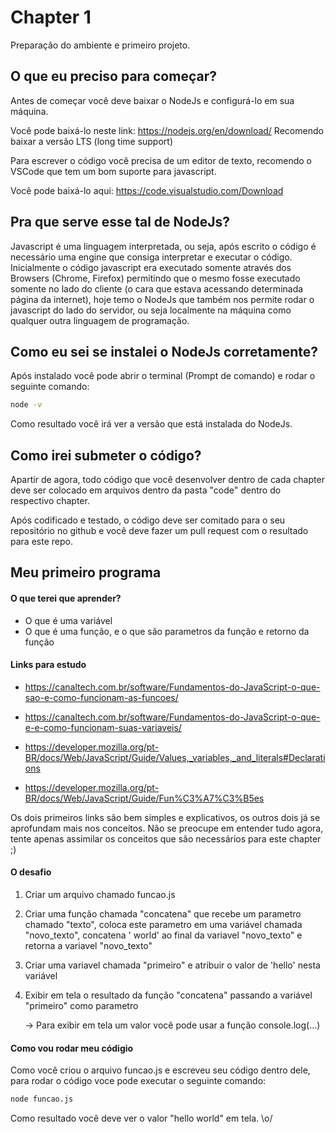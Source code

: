 # Chapter 1

Preparação do ambiente e primeiro projeto.

## O que eu preciso para começar?

Antes de começar você deve baixar o NodeJs e configurá-lo em sua máquina.

Você pode baixá-lo neste link: https://nodejs.org/en/download/
Recomendo baixar a versão LTS (long time support)

Para escrever o código você precisa de um editor de texto, recomendo o VSCode que tem um bom suporte para javascript.

Você pode baixá-lo aqui:
https://code.visualstudio.com/Download

## Pra que serve esse tal de NodeJs?

Javascript é uma linguagem interpretada, ou seja, após escrito o código é necessário uma engine que consiga interpretar e executar o código. Inicialmente o código javascript era executado somente através dos Browsers (Chrome, Firefox) permitindo que o mesmo fosse executado somente no lado do cliente (o cara que estava acessando determinada página da internet), hoje temo o NodeJs que também nos permite rodar o javascript do lado do servidor, ou seja localmente na máquina como qualquer outra linguagem de programação.

## Como eu sei se instalei o NodeJs corretamente?

Após instalado você pode abrir o terminal (Prompt de comando) e rodar o seguinte comando:

```bash
node -v
```

Como resultado você irá ver a versão que está instalada do NodeJs.

## Como irei submeter o código?

Apartir de agora, todo código que você desenvolver dentro de cada chapter deve ser colocado em arquivos dentro da pasta "code" dentro do respectivo chapter.

Após codificado e testado, o código deve ser comitado para o seu repositório no github e você deve fazer um pull request com o resultado para este repo.

## Meu primeiro programa

#### O que terei que aprender?

* O que é uma variável
* O que é uma função, e o que são parametros da função e retorno da função

#### Links para estudo

* https://canaltech.com.br/software/Fundamentos-do-JavaScript-o-que-sao-e-como-funcionam-as-funcoes/

* https://canaltech.com.br/software/Fundamentos-do-JavaScript-o-que-e-e-como-funcionam-suas-variaveis/

* https://developer.mozilla.org/pt-BR/docs/Web/JavaScript/Guide/Values,_variables,_and_literals#Declarations

* https://developer.mozilla.org/pt-BR/docs/Web/JavaScript/Guide/Fun%C3%A7%C3%B5es

Os dois primeiros links são bem simples e explicativos, os outros dois já se aprofundam mais nos conceitos. Não se preocupe em entender tudo agora, tente apenas assimilar os conceitos que são necessários para este chapter ;)

#### O desafio

1. Criar um arquivo chamado funcao.js

2. Criar uma função chamada "concatena" que recebe um parametro chamado "texto", coloca este parametro em uma variável chamada "novo_texto", concatena ' world' ao final da variavel "novo_texto" e retorna a variavel "novo_texto"

3. Criar uma variavel chamada "primeiro" e atribuir o valor de 'hello' nesta variável

4. Exibir em tela o resultado da função "concatena" passando a variável "primeiro" como parametro

    -> Para exibir em tela um valor você pode usar a função console.log(...)

#### Como vou rodar meu códigio

Como você criou o arquivo funcao.js e escreveu seu código dentro dele, para rodar o código voce pode executar o seguinte comando:

```bash
node funcao.js
```

Como resultado você deve ver o valor "hello world" em tela. \o/